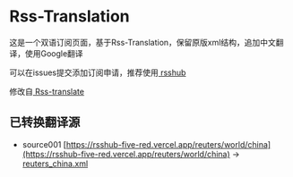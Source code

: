 # Rss-Translation

这是一个双语订阅页面，基于Rss-Translation，保留原版xml结构，追加中文翻译，使用Google翻译

可以在issues提交添加订阅申请，推荐使用[ rsshub ](https://rsshub.app/)

修改自[ Rss-translate ](https://github.com/rcy1314/Rss-Translation/)

## 已转换翻译源

 - source001 [https://rsshub-five-red.vercel.app/reuters/world/china](https://rsshub-five-red.vercel.app/reuters/world/china) -> [reuters_china.xml](rss/reuters_china.xml)
